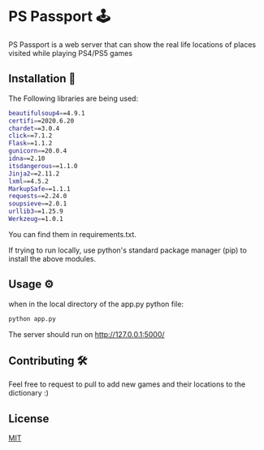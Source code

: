 # PS Passport 🕹️
PS Passport is a web server that can show the real life locations of places visited while playing PS4/PS5 games
## Installation 💽
The Following libraries are being used:
```bash
beautifulsoup4==4.9.1
certifi==2020.6.20
chardet==3.0.4
click==7.1.2
Flask==1.1.2
gunicorn==20.0.4
idna==2.10
itsdangerous==1.1.0
Jinja2==2.11.2
lxml==4.5.2
MarkupSafe==1.1.1
requests==2.24.0
soupsieve==2.0.1
urllib3==1.25.9
Werkzeug==1.0.1
```
You can find them in requirements.txt.

If trying to run locally, use python's standard package manager (pip) to install the above modules.

## Usage ⚙️
when in the local directory of the app.py python file:
```python
python app.py
```
The server should run on http://127.0.0.1:5000/
## Contributing 🛠️
Feel free to request to pull to add new games and their locations to the dictionary :)

## License
[MIT](https://choosealicense.com/licenses/mit/)



